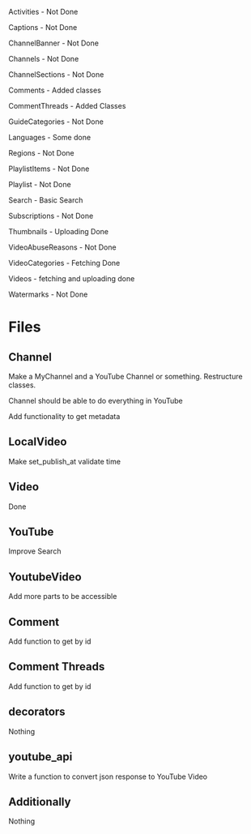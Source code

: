 Activities - Not Done

Captions - Not Done

ChannelBanner - Not Done

Channels - Not Done

ChannelSections - Not Done

Comments - Added classes

CommentThreads - Added Classes

GuideCategories - Not Done

Languages - Some done

Regions - Not Done

PlaylistItems - Not Done

Playlist - Not Done

Search - Basic Search

Subscriptions - Not Done

Thumbnails - Uploading Done

VideoAbuseReasons - Not Done

VideoCategories - Fetching Done

Videos - fetching and uploading done

Watermarks - Not Done



Files
=====
Channel
-------
Make a MyChannel and a YouTube Channel or something. Restructure classes.

Channel should be able to do everything in YouTube

Add functionality to get metadata


LocalVideo
----------
Make set_publish_at validate time


Video
-----
Done

YouTube
-------

Improve Search

YoutubeVideo
------------
Add more parts to be accessible


Comment
-------
Add function to get by id


Comment Threads
---------------
Add function to get by id


decorators
----------

Nothing


youtube_api
-----------

Write a function to convert json response to YouTube Video




Additionally
------------
Nothing
